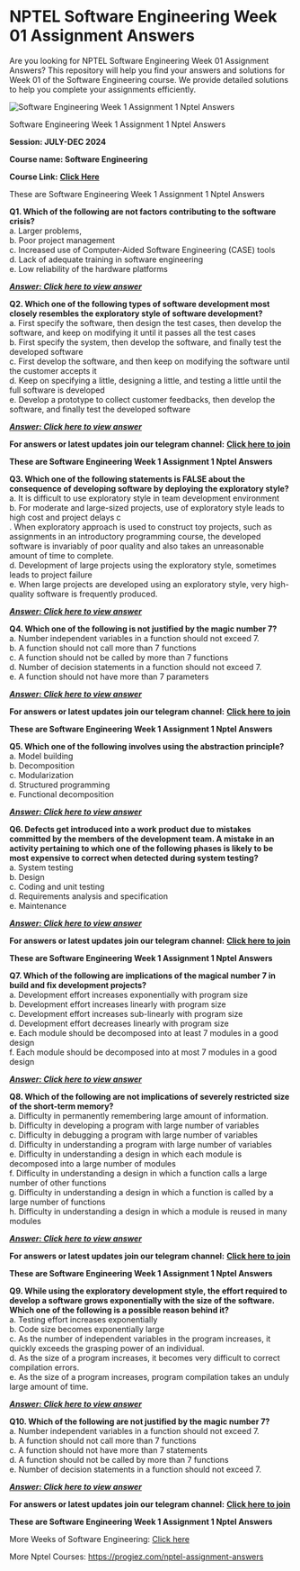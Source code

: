 # NPTEL Software Engineering Week 01 Assignment Answers

Are you looking for NPTEL Software Engineering Week 01 Assignment Answers? This repository will help you find your answers and solutions for Week 01 of the Software Engineering course. We provide detailed solutions to help you complete your assignments efficiently.

![Software Engineering Week 1 Assignment 1 Nptel Answers](https://miro.medium.com/v2/resize:fit:875/1*b3LVKfywLZGKGIUDWOTe5Q.jpeg)

Software Engineering Week 1 Assignment 1 Nptel Answers

**Session: JULY-DEC 2024**

**Course name: Software Engineering**

**Course Link:** [**Click Here**](https://onlinecourses.nptel.ac.in/noc24_cs119/)

These are Software Engineering Week 1 Assignment 1 Nptel Answers

**Q1. Which of the following are not factors contributing to the software crisis?**\
a. Larger problems,\
b. Poor project management\
c. Increased use of Computer-Aided Software Engineering (CASE) tools\
d. Lack of adequate training in software engineering\
e. Low reliability of the hardware platforms

[**_**Answer: Click here to view answer**_**](https://progiez.com/software-engineering-week-1-assignment-1-nptel-answers)

**Q2. Which one of the following types of software development most closely resembles the exploratory style of software development?**\
a. First specify the software, then design the test cases, then develop the software, and keep on modifying it until it passes all the test cases\
b. First specify the system, then develop the software, and finally test the developed software\
c. First develop the software, and then keep on modifying the software until the customer accepts it\
d. Keep on specifying a little, designing a little, and testing a little until the full software is developed\
e. Develop a prototype to collect customer feedbacks, then develop the software, and finally test the developed software

[**_**Answer: Click here to view answer**_**](https://progiez.com/software-engineering-week-1-assignment-1-nptel-answers)

**For answers or latest updates join our telegram channel:** [**Click here to join**](https://telegram.me/nptel_assignments)

**These are Software Engineering Week 1 Assignment 1 Nptel Answers**

**Q3. Which one of the following statements is FALSE about the consequence of developing software by deploying the exploratory style?**\
a. It is difficult to use exploratory style in team development environment\
b. For moderate and large-sized projects, use of exploratory style leads to high cost and project delays c\
. When exploratory approach is used to construct toy projects, such as assignments in an introductory programming course, the developed software is invariably of poor quality and also takes an unreasonable amount of time to complete.\
d. Development of large projects using the exploratory style, sometimes leads to project failure\
e. When large projects are developed using an exploratory style, very high-quality software is frequently produced.

[**_**Answer: Click here to view answer**_**](https://progiez.com/software-engineering-week-1-assignment-1-nptel-answers)

**Q4. Which one of the following is not justified by the magic number 7?**\
a. Number independent variables in a function should not exceed 7.\
b. A function should not call more than 7 functions\
c. A function should not be called by more than 7 functions\
d. Number of decision statements in a function should not exceed 7.\
e. A function should not have more than 7 parameters

[**_**Answer: Click here to view answer**_**](https://progiez.com/software-engineering-week-1-assignment-1-nptel-answers)

**For answers or latest updates join our telegram channel:** [**Click here to join**](https://telegram.me/nptel_assignments)

**These are Software Engineering Week 1 Assignment 1 Nptel Answers**

**Q5. Which one of the following involves using the abstraction principle?**\
a. Model building\
b. Decomposition\
c. Modularization\
d. Structured programming\
e. Functional decomposition

[**_**Answer: Click here to view answer**_**](https://progiez.com/software-engineering-week-1-assignment-1-nptel-answers)

**Q6. Defects get introduced into a work product due to mistakes committed by the members of the development team. A mistake in an activity pertaining to which one of the following phases is likely to be most expensive to correct when detected during system testing?**\
a. System testing\
b. Design\
c. Coding and unit testing\
d. Requirements analysis and specification\
e. Maintenance

[**_**Answer: Click here to view answer**_**](https://progiez.com/software-engineering-week-1-assignment-1-nptel-answers)

**For answers or latest updates join our telegram channel:** [**Click here to join**](https://telegram.me/nptel_assignments)

**These are Software Engineering Week 1 Assignment 1 Nptel Answers**

**Q7. Which of the following are implications of the magical number 7 in build and fix development projects?**\
a. Development effort increases exponentially with program size\
b. Development effort increases linearly with program size\
c. Development effort increases sub-linearly with program size\
d. Development effort decreases linearly with program size\
e. Each module should be decomposed into at least 7 modules in a good design\
f. Each module should be decomposed into at most 7 modules in a good design

[**_**Answer: Click here to view answer**_**](https://progiez.com/software-engineering-week-1-assignment-1-nptel-answers)

**Q8. Which of the following are not implications of severely restricted size of the short-term memory?**\
a. Difficulty in permanently remembering large amount of information.\
b. Difficulty in developing a program with large number of variables\
c. Difficulty in debugging a program with large number of variables\
d. Difficulty in understanding a program with large number of variables\
e. Difficulty in understanding a design in which each module is decomposed into a large number of modules\
f. Difficulty in understanding a design in which a function calls a large number of other functions\
g. Difficulty in understanding a design in which a function is called by a large number of functions\
h. Difficulty in understanding a design in which a module is reused in many modules

[**_**Answer: Click here to view answer**_**](https://progiez.com/software-engineering-week-1-assignment-1-nptel-answers)

**For answers or latest updates join our telegram channel:** [**Click here to join**](https://telegram.me/nptel_assignments)

**These are Software Engineering Week 1 Assignment 1 Nptel Answers**

**Q9. While using the exploratory development style, the effort required to develop a software grows exponentially with the size of the software. Which one of the following is a possible reason behind it?**\
a. Testing effort increases exponentially\
b. Code size becomes exponentially large\
c. As the number of independent variables in the program increases, it quickly exceeds the grasping power of an individual.\
d. As the size of a program increases, it becomes very difficult to correct compilation errors.\
e. As the size of a program increases, program compilation takes an unduly large amount of time.

[**_**Answer: Click here to view answer**_**](https://progiez.com/software-engineering-week-1-assignment-1-nptel-answers)

**Q10. Which of the following are not justified by the magic number 7?**\
a. Number independent variables in a function should not exceed 7.\
b. A function should not call more than 7 functions\
с. A function should not have more than 7 statements\
d. A function should not be called by more than 7 functions\
e. Number of decision statements in a function should not exceed 7.

[**_**Answer: Click here to view answer**_**](https://progiez.com/software-engineering-week-1-assignment-1-nptel-answers)

**For answers or latest updates join our telegram channel:** [**Click here to join**](https://telegram.me/nptel_assignments)

**These are Software Engineering Week 1 Assignment 1 Nptel Answers**

More Weeks of Software Engineering: [Click here](https://progiez.com/nptel-assignment-answers/software-testing)

More Nptel Courses: <https://progiez.com/nptel-assignment-answers>
